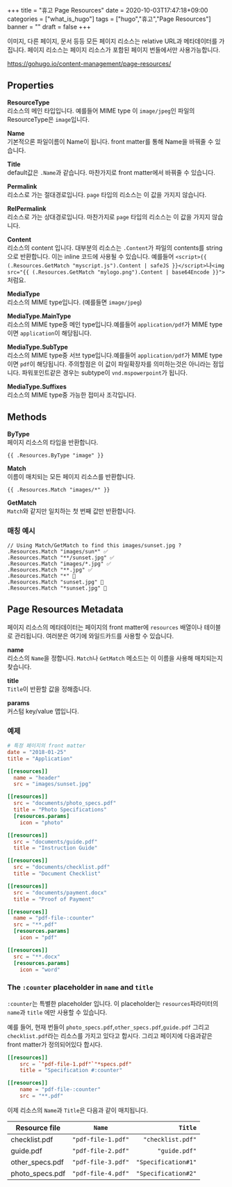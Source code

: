 +++
title = "휴고 Page Resources"
date = 2020-10-03T17:47:18+09:00
categories = ["what_is_hugo"]
tags = ["hugo","휴고","Page Resources"]
banner = ""
draft = false
+++

이미지, 다른 페이지, 문서 등등 모든 페이지 리소스는 relative URL과 메타데이터를 가집니다. 페이지 리소스는 페이지 리소스가 포함된 페이지 번들에서만 사용가능합니다. 

https://gohugo.io/content-management/page-resources/


## Properties

**ResourceType**  
리소스의 메인 타입입니다. 예를들어 MIME type 이 `image/jpeg`인 파일의 ResourceType은 `image`입니다.

**Name**  
기본적으론 파일이름이 Name이 됩니다. front matter를 통해 Name을 바꿔줄 수 있습니다.

**Title**  
default값은 `.Name`과 같습니다. 마찬가지로 front matter에서 바꿔줄 수 있습니다.

**Permalink**  
리소스로 가는 절대경로입니다. `page` 타입의 리소스는 이 값을 가지지 않습니다.

**RelPermalink**  
리소스로 가는 상대경로입니다. 마찬가지로 `page` 타입의 리소스는 이 값을 가지지 않습니다.

**Content**  
리소스의 content 입니다. 대부분의 리소스는 `.Content`가 파일의 contents를 string으로 반환합니다. 이는 inline 코드에 사용될 수 있습니다.
예를들어 `<script>{{ (.Resources.GetMatch "myscript.js").Content | safeJS }}</script>`나`<img src="{{ (.Resources.GetMatch "mylogo.png").Content | base64Encode }}">` 처럼요.

**MediaType**  
리소스의 MIME type입니다. (예를들면 `image/jpeg`)

**MediaType.MainType**  
리소스의 MIME type중 메인 type입니다.예를들어 `application/pdf`가 MIME type이면 `application`이 해당됩니다.

**MediaType.SubType**  
리소스의 MIME type중 서브 type입니다.예를들어 `application/pdf`가 MIME type이면 `pdf`이 해당됩니다. 주의할점은 이 값이 파일확장자를 의미하는것은 아니라는 점입니다. 파워포인트같은 경우는 subtype이 `vnd.mspowerpoint`가 됩니다. 

**MediaType.Suffixes**  
리소스의 MIME type중 가능한 접미사 조각입니다.

## Methods

**ByType**  
페이지 리소스의 타입을 반환합니다.
```
{{ .Resources.ByType "image" }}
```

**Match**  
이름이 매치되는 모든 페이지 리소스를 반환합니다.
```
{{ .Resources.Match "images/*" }}
```

**GetMatch**  
`Match`와 같지만 일치하는 첫 번째 값만 반환합니다.

### 매칭 예시

```
// Using Match/GetMatch to find this images/sunset.jpg ?
.Resources.Match "images/sun*" ✅
.Resources.Match "**/sunset.jpg" ✅
.Resources.Match "images/*.jpg" ✅
.Resources.Match "**.jpg" ✅
.Resources.Match "*" 🚫
.Resources.Match "sunset.jpg" 🚫
.Resources.Match "*sunset.jpg" 🚫
```

## Page Resources Metadata
페이지 리소스의 메타데이터는 페이지의 front matter에 `resources` 배열이나 테이블로 관리됩니다. 여러분은 여기에 와일드카드를 사용할 수 있습니다.

**name**  
리소스의 `Name`을 정합니다.
`Match`나 `GetMatch` 메소드는 이 이름을 사용해 매치되는지 찾습니다. 

**title**  
`Title`이 반환할 값을 정해줍니다.

**params**  
커스텀 key/value 맵입니다.

### 예제
```toml
# 특정 페이지의 front matter
date = "2018-01-25"
title = "Application"

[[resources]]
  name = "header"
  src = "images/sunset.jpg"

[[resources]]
  src = "documents/photo_specs.pdf"
  title = "Photo Specifications"
  [resources.params]
    icon = "photo"

[[resources]]
  src = "documents/guide.pdf"
  title = "Instruction Guide"

[[resources]]
  src = "documents/checklist.pdf"
  title = "Document Checklist"

[[resources]]
  src = "documents/payment.docx"
  title = "Proof of Payment"

[[resources]]
  name = "pdf-file-:counter"
  src = "**.pdf"
  [resources.params]
    icon = "pdf"

[[resources]]
  src = "**.docx"
  [resources.params]
    icon = "word"
``` 

### The `:counter` placeholder in `name` and `title`

`:counter`는 특별한 placeholder 입니다. 이 placeholder는 `resources`파라미터의 `name`과 `title` 에만 사용할 수 있습니다.

예를 들어, 현재 번들이 `photo_specs.pdf`,`other_specs.pdf`,`guide.pdf` 그리고 `checklist.pdf`라는 리소스를 가지고 있다고 합시다. 그리고 페이지에 다음과같은 front matter가 정의되어있다 합시다.

```toml
[[resources]]
    src = `"pdf-file-1.pdf"`"*specs.pdf"
    title = "Specification #:counter"

[[resources]]
    name = "pdf-file-:counter"
    src = "**.pdf"

```

이제 리소스의 `Name`과 `Title`은 다음과 같이 매치됩니다.

| Resource file | `Name` | `Title` |
|---|:---:|---:|
| checklist.pdf | `"pdf-file-1.pdf"` | `"checklist.pdf"` |
| guide.pdf | `"pdf-file-2.pdf"` | `"guide.pdf"` |
| other_specs.pdf | `"pdf-file-3.pdf"` | `"Specification#1"` |
| photo_specs.pdf | `"pdf-file-4.pdf"` | `"Specification#2"` |